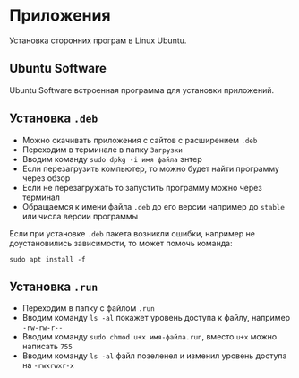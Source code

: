 # Приложения
Установка сторонних програм в Linux Ubuntu.

## Ubuntu Software
Ubuntu Software встроенная программа для установки приложений.

## Установка `.deb`
- Можно скачивать приложения с сайтов с расширением `.deb`
- Переходим в терминале в папку `Загрузки`
- Вводим команду `sudo dpkg -i имя файла` энтер
- Если перезагрузить компьютер, то можно будет найти программу через обзор
- Если не перезагружать то запустить программу можно через терминал
- Обращаемся к имени файла `.deb` до его версии например до `stable` или числа версии программы

Если при установке `.deb` пакета возникли ошибки, например не доустановились зависимости, то может помочь команда:

    sudo apt install -f

## Установка `.run`
- Переходим в папку с файлом `.run`
- Вводим команду `ls -al` покажет уровень доступа к файлу, например `-rw-rw-r--`
- Вводим команду `sudo chmod u+x имя-файла.run`, вместо `u+x` можно написать `755`
- Вводим команду `ls -al` файл позеленел и изменил уровень доступа на `-rwxrwxr-x`
